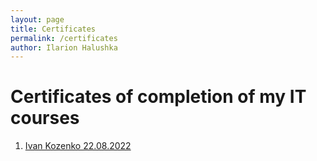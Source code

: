 ```yaml
---
layout: page
title: Certificates
permalink: /certificates
author: Ilarion Halushka
---
```


# Certificates of completion of my IT courses

1. <a target="_blank" href="/certificates/Ivan-Kozenko">Ivan Kozenko 22.08.2022</a>
